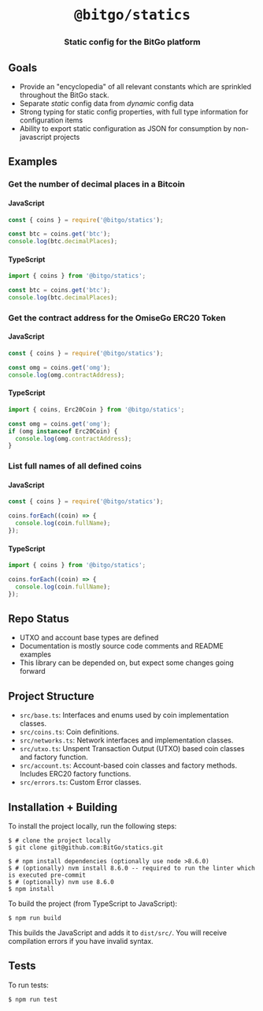 <h1 style="text-align: center;">
  <pre>@bitgo/statics</pre>
</h1>
<h3 style="text-align: center;">
  Static config for the BitGo platform
</h3>

## Goals

- Provide an "encyclopedia" of all relevant constants which are sprinkled throughout the BitGo stack.
- Separate _static_ config data from _dynamic_ config data
- Strong typing for static config properties, with full type information for configuration items
- Ability to export static configuration as JSON for consumption by non-javascript projects

## Examples

### Get the number of decimal places in a Bitcoin

#### JavaScript

```js
const { coins } = require('@bitgo/statics');

const btc = coins.get('btc');
console.log(btc.decimalPlaces);
```

#### TypeScript

```typescript
import { coins } from '@bitgo/statics';

const btc = coins.get('btc');
console.log(btc.decimalPlaces);
```

### Get the contract address for the OmiseGo ERC20 Token

#### JavaScript

```js
const { coins } = require('@bitgo/statics');

const omg = coins.get('omg');
console.log(omg.contractAddress);
```

#### TypeScript

```typescript
import { coins, Erc20Coin } from '@bitgo/statics';

const omg = coins.get('omg');
if (omg instanceof Erc20Coin) {
  console.log(omg.contractAddress);
}
```

### List full names of all defined coins

#### JavaScript

```js
const { coins } = require('@bitgo/statics');

coins.forEach((coin) => {
  console.log(coin.fullName);
});
```

#### TypeScript

```typescript
import { coins } from '@bitgo/statics';

coins.forEach((coin) => {
  console.log(coin.fullName);
});
```

## Repo Status

- UTXO and account base types are defined
- Documentation is mostly source code comments and README examples
- This library can be depended on, but expect some changes going forward

## Project Structure

- `src/base.ts`: Interfaces and enums used by coin implementation classes.
- `src/coins.ts`: Coin definitions.
- `src/networks.ts`: Network interfaces and implementation classes.
- `src/utxo.ts`: Unspent Transaction Output (UTXO) based coin classes and factory function.
- `src/account.ts`: Account-based coin classes and factory methods. Includes ERC20 factory functions.
- `src/errors.ts`: Custom Error classes.

## Installation + Building

To install the project locally, run the following steps:

```
$ # clone the project locally
$ git clone git@github.com:BitGo/statics.git

$ # npm install dependencies (optionally use node >8.6.0)
$ # (optionally) nvm install 8.6.0 -- required to run the linter which is executed pre-commit
$ # (optionally) nvm use 8.6.0
$ npm install
```

To build the project (from TypeScript to JavaScript):

```
$ npm run build
```

This builds the JavaScript and adds it to `dist/src/`. You will receive compilation errors if you have invalid syntax.

## Tests

To run tests:

```
$ npm run test
```
